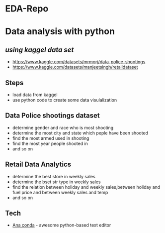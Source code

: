 # EDA-Repo
# Data analysis with python
## _using kaggel data set_

- https://www.kaggle.com/datasets/mrmorj/data-police-shootings
- https://www.kaggle.com/datasets/manjeetsingh/retaildataset

## Steps

- load data from kaggel 
- use python code to create some data visulalization

## Data Police shootings dataset

- determine gender and race who is most shooting
-  determine  the most city and state which peple have been shooted
- find the most armed used in shooting
- find the most year people shooted in 
- and so on

## Retail Data Analytics
- determine the best store in weekly sales
-  determine  the bset str type in weekly sales
- find  the relation between holiday and weekly sales,between holiday and fuel price and between weekly sales and temp
- and so on


## Tech


- [Ana conda][dill] - awesome python-based text editor



   [dill]: https://www.anaconda.com/>


